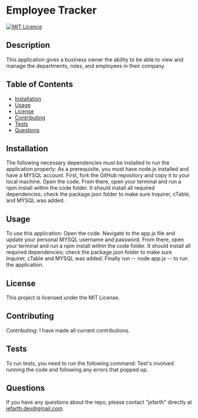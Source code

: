 # Employee Tracker
[![MIT Licence](https://badges.frapsoft.com/os/mit/mit.png?v=103)](https://opensource.org/licenses/mit-license.php)

## Description
This application gives a business owner the ability to be able to view and manage the departments, roles, and employees in their company.

## Table of Contents 

* [Installation](#installation)
* [Usage](#usage)
* [License](#license)
* [Contributing](#contributing)
* [Tests](#tests)
* [Questions](#questions)

## Installation
The following necessary dependencies must be installed to run the application properly: As a prerequisite, you must have node.js installed and have a MYSQL account. First, fork the GitHub repository and copy it to your local machine. Open the code. From there, open your terminal and run a npm install within the code folder. It should install all required dependencies; check the package.json folder to make sure Inquirer, cTable, and MYSQL was added.

## Usage
To use this application: Open the code. Navigate to the app.js file and update your personal MYSQL username and password. From there, open your terminal and run a npm install within the code folder. It should install all required dependencies; check the package.json folder to make sure Inquirer, cTable and MYSQL was added. Finally run -- node app.js -- to run the application.

## License
This project is licensed under the MIT License.

## Contributing
Contributing: I have made all current contributions.

## Tests
To run tests, you need to run the following command: Test's involved running the code and following any errors that popped up.

## Questions
If you have any questions about the repo, please contact "jefarth" directly at jefarth.dev@gmail.com.

